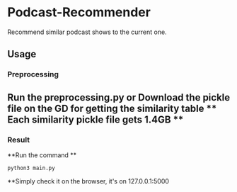 # Podcast-Recommender
Recommend similar podcast shows to the current one.

## Usage

### Preprocessing
**Run the preprocessing.py or Download the pickle file on the GD**
**for getting the similarity table**
** Each similarity pickle file gets 1.4GB **
---

### Result
**Run the command **
```
python3 main.py
```
**Simply check it on the browser, it's on 127.0.0.1:5000
```
